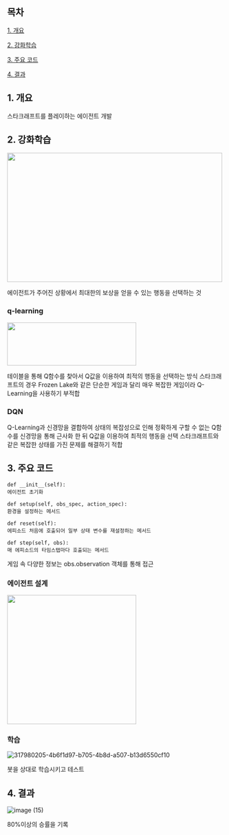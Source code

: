 ## 목차
[1. 개요](#1.-개요)

[2. 강화학습](#2.-강화학습)

[3. 주요 코드](#3.-주요코드)

[4. 결과](#4.-결과)

## 1. 개요
스타크래프트를 플레이하는 에이전트 개발

## 2. 강화학습
<img src="https://github.com/user-attachments/assets/036926fe-0c6d-4c94-bdb9-70b1ae664467" width="500" height="300"/>

에이전트가 주어진 상황에서 최대한의 보상을 얻을 수 있는 행동을 선택하는 것

### q-learning 
<img src="https://github.com/user-attachments/assets/37c94158-a7bd-4974-9d90-b9d5653547b8" width="300" height="100"/>

테이블을 통해 Q함수를 찾아서 Q값을 이용하여 최적의 행동을 선택하는 방식
스타크래프트의 경우 Frozen Lake와 같은 단순한 게임과 달리 매우 복잡한 게임이라 Q-Learning을 사용하기 부적합

### DQN
Q-Learning과 신경망을 결합하여 상태의 복잡성으로 인해 정확하게 구할 수 없는 Q함수를 신경망을 통해 근사화 한 뒤 Q값을 이용하여 최적의 행동을 선택
스타크래프트와 같은 복잡한 상태를 가진 문제를 해결하기 적합

## 3. 주요 코드
```
def __init__(self):
에이전트 초기화
```

```
def setup(self, obs_spec, action_spec):
환경을 설정하는 메서드 
```

```
def reset(self):
에피소드 처음에 호출되어 일부 상태 변수를 재설정하는 메서드
```

```
def step(self, obs):
매 에피소드의 타임스탭마다 호출되는 메서드
```

게임 속 다양한 정보는 obs.observation 객체를 통해 접근

### 에이전트 설계
<img src="https://github.com/user-attachments/assets/09612529-dcee-40d2-a126-5a2e25e7ed77" width="300" height="300"/>

### 학습
![317980205-4b6f1d97-b705-4b8d-a507-b13d6550cf10](https://github.com/user-attachments/assets/afbf3071-b302-4d00-ab57-083e5c5d685d)

봇을 상대로 학습시키고 테스트

## 4. 결과
![image (15)](https://github.com/user-attachments/assets/176f6031-b6fa-486f-a5e7-a2c0181dbceb)

80%이상의 승률을 기록
